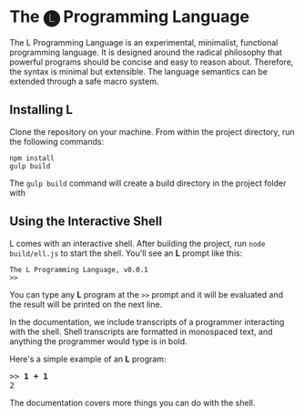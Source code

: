 # The 🅛 Programming Language

The L Programming Language is an experimental, minimalist, functional programming language.
It is designed around the radical philosophy that powerful programs should be concise
and easy to reason about.
Therefore, the syntax is minimal but extensible.
The language semantics can be extended through a safe macro system.

## Installing L

Clone the repository on your machine.
From within the project directory, run the following commands:

```
npm install
gulp build
```

The `gulp build` command will create a build directory in the project folder
with 

## Using the Interactive Shell

L comes with an interactive shell.
After building the project, run `node build/ell.js` to start the shell.
You'll see an __L__ prompt like this:

```
The L Programming Language, v0.0.1
>>
```

You can type any __L__ program at the `>>` prompt and
it will be evaluated and the result will be printed on the next line.

In the documentation, we include transcripts of a programmer interacting with the shell.
Shell transcripts are formatted in monospaced text,
and anything the programmer would type is in bold.

Here's a simple example of an __L__ program:

<pre>
>> <b>1 + 1</b>
2
</pre>

The documentation covers more things you can do with the shell.
